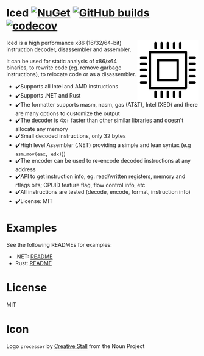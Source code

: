 # Iced [![NuGet](https://img.shields.io/nuget/v/Iced.svg)](https://www.nuget.org/packages/Iced/) [![GitHub builds](https://github.com/0xd4d/iced/workflows/GitHub%20CI/badge.svg)](https://github.com/0xd4d/iced/actions) [![codecov](https://codecov.io/gh/0xd4d/iced/branch/master/graph/badge.svg)](https://codecov.io/gh/0xd4d/iced)

<img align="right" width="160px" height="160px" src="logo.png">

Iced is a high performance x86 (16/32/64-bit) instruction decoder, disassembler and assembler.

It can be used for static analysis of x86/x64 binaries, to rewrite code (eg. remove garbage instructions), to relocate code or as a disassembler.

- ✔️Supports all Intel and AMD instructions
- ✔️Supports .NET and Rust
- ✔️The formatter supports masm, nasm, gas (AT&T), Intel (XED) and there are many options to customize the output
- ✔️The decoder is 4x+ faster than other similar libraries and doesn't allocate any memory
- ✔️Small decoded instructions, only 32 bytes
- ✔️High level Assembler (.NET) providing a simple and lean syntax (e.g `asm.mov(eax, edx)`))
- ✔️The encoder can be used to re-encode decoded instructions at any address
- ✔️API to get instruction info, eg. read/written registers, memory and rflags bits; CPUID feature flag, flow control info, etc
- ✔️All instructions are tested (decode, encode, format, instruction info)
- ✔️License: MIT

# Examples

See the following READMEs for examples:

- .NET: [README](https://github.com/0xd4d/iced/tree/master/src/csharp/Intel/README.md)
- Rust: [README](https://github.com/0xd4d/iced/blob/master/src/rust/iced-x86/README.md)

# License

MIT

# Icon

Logo `processor` by [Creative Stall](https://thenounproject.com/creativestall/) from the Noun Project
